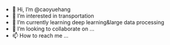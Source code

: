 - 👋 Hi, I’m @caoyuehang
- 👀 I’m interested in transportation
- 🌱 I’m currently learning deep learning&large data processing
- 💞️ I’m looking to collaborate on ...
- 📫 How to reach me ...

<!---
caoyuehang/caoyuehang is a ✨ special ✨ repository because its `README.md` (this file) appears on your GitHub profile.
You can click the Preview link to take a look at your changes.
--->
